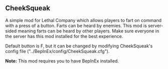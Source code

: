<h2>CheekSqueak</h2>

A simple mod for Lethal Company which allows players to fart on command with a press of a button. Farts can be heard by enemies.
This mod is server-sided meaning farts can be heard by other players.
Make sure everyone in the server has this mod installed for the best experience.

Default button is F, but it can be changed by modifying CheekSqueak's config file ("../BepInEx/config/CheekSqueak.cfg").

**Note:** This mod requires you to have BepInEx installed.
